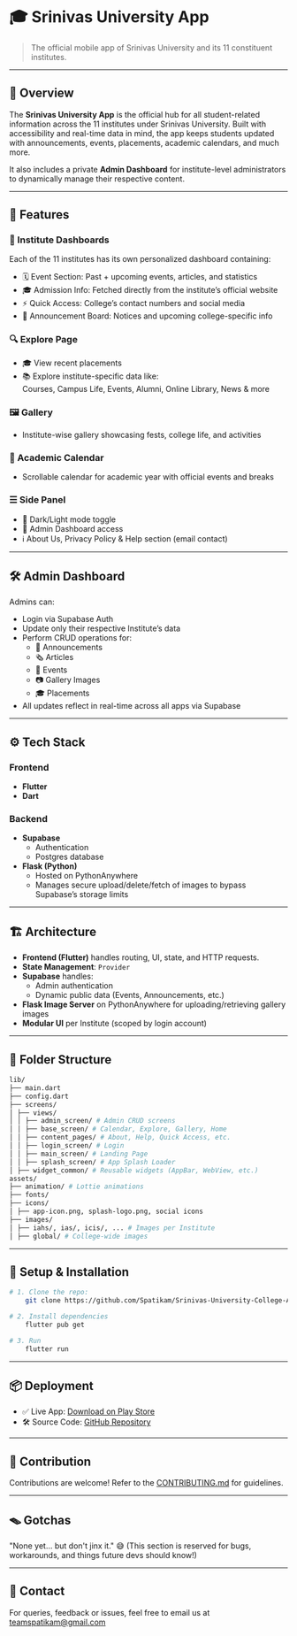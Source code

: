 # 🎓 Srinivas University App

> The official mobile app of Srinivas University and its 11 constituent institutes.

---

## 📱 Overview

The **Srinivas University App** is the official hub for all student-related information across the 11 institutes under Srinivas University. Built with accessibility and real-time data in mind, the app keeps students updated with announcements, events, placements, academic calendars, and much more.

It also includes a private **Admin Dashboard** for institute-level administrators to dynamically manage their respective content.

---

## 🚀 Features

### 🏫 Institute Dashboards
Each of the 11 institutes has its own personalized dashboard containing:
- 🗓️ Event Section: Past + upcoming events, articles, and statistics
- 🎓 Admission Info: Fetched directly from the institute’s official website
- ⚡ Quick Access: College’s contact numbers and social media
- 📣 Announcement Board: Notices and upcoming college-specific info

### 🔍 Explore Page
- 🎓 View recent placements
- 📚 Explore institute-specific data like:  
  Courses, Campus Life, Events, Alumni, Online Library, News & more

### 🖼️ Gallery
- Institute-wise gallery showcasing fests, college life, and activities

### 📆 Academic Calendar
- Scrollable calendar for academic year with official events and breaks

### ☰ Side Panel
- 🔄 Dark/Light mode toggle  
- 🔐 Admin Dashboard access  
- ℹ️ About Us, Privacy Policy & Help section (email contact)

---

## 🛠️ Admin Dashboard

Admins can:
- Login via Supabase Auth
- Update only their respective Institute’s data
- Perform CRUD operations for:
  - 📢 Announcements  
  - 🗞️ Articles  
  - 📅 Events  
  - 📷 Gallery Images  
  - 🎓 Placements  
- All updates reflect in real-time across all apps via Supabase

---

## ⚙️ Tech Stack

### Frontend
- **Flutter**  
- **Dart**

### Backend
- **Supabase**
  - Authentication
  - Postgres database
- **Flask (Python)**  
  - Hosted on PythonAnywhere  
  - Manages secure upload/delete/fetch of images to bypass Supabase’s storage limits

---

## 🏗️ Architecture

- **Frontend (Flutter)** handles routing, UI, state, and HTTP requests.
- **State Management**: `Provider`
- **Supabase** handles:
  - Admin authentication
  - Dynamic public data (Events, Announcements, etc.)
- **Flask Image Server** on PythonAnywhere for uploading/retrieving gallery images
- **Modular UI** per Institute (scoped by login account)

---

## 📁 Folder Structure
```bash
lib/
├── main.dart
├── config.dart
├── screens/
│ ├── views/
│ │ ├── admin_screen/ # Admin CRUD screens
│ │ ├── base_screen/ # Calendar, Explore, Gallery, Home
│ │ ├── content_pages/ # About, Help, Quick Access, etc.
│ │ ├── login_screen/ # Login
│ │ ├── main_screen/ # Landing Page
│ │ ├── splash_screen/ # App Splash Loader
│ ├── widget_common/ # Reusable widgets (AppBar, WebView, etc.)
assets/
├── animation/ # Lottie animations
├── fonts/
├── icons/
│ ├── app-icon.png, splash-logo.png, social icons
├── images/
│ ├── iahs/, ias/, icis/, ... # Images per Institute
│ ├── global/ # College-wide images
```

---

## 🧪 Setup & Installation
```bash
# 1. Clone the repo:
    git clone https://github.com/Spatikam/Srinivas-University-College-App.git

# 2. Install dependencies
    flutter pub get

# 3. Run
    flutter run
```

---

## 📦 Deployment
- ✅ Live App: [Download on Play Store](https://play.google.com/store/apps/details?id=com.webflow.rip_college_app)
- 🛠️ Source Code: [GitHub Repository](https://github.com/Spatikam/Srinivas-University-College-App)

---

## 🤝 Contribution
Contributions are welcome!
Refer to the [CONTRIBUTING.md](https://github.com/Spatikam/Srinivas-University-College-App/blob/main/Contribution.md) for guidelines.

---

## 🪤 Gotchas
"None yet... but don't jinx it." 😅
(This section is reserved for bugs, workarounds, and things future devs should know!)

---

## 💬 Contact
For queries, feedback or issues, feel free to email us at [teamspatikam@gmail.com](mailto:teamspatikam@gmail.com)
